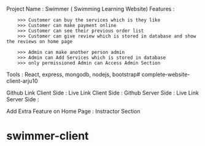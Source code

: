 Project Name : Swimmer ( Swimming Learning Website)
Features :
       
        >>> Customer can buy the services which is they like
        >>> Customer can make payment online
        >>> Customer can see their previous order list
        >>> Customer can give review which is stored in database and show the reviews on home page

        >>> Admin can make another person admin
        >>> Admin can Add Services which is stored in database 
        >>> only permissioned Admin can Access Admin Section

Tools : React, express, mongodb, nodejs, bootstrap# complete-website-client-arju10



Github Link Client Side : 
Live Link Client Side : 
Github Server Side : 
Live Link Server Side : 


Add Extra Feature on Home Page : Instractor Section
# swimmer-client
